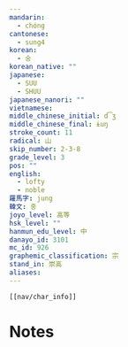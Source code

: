 ```yaml
---
mandarin:
  - chóng
cantonese:
  - sung4
korean:
  - 숭
korean_native: ""
japanese:
  - SUU
  - SHUU
japanese_nanori: ""
vietnamese:
middle_chinese_initial: d͡ʒ
middle_chinese_final: ɨuŋ
stroke_count: 11
radical: 山
skip_number: 2-3-8
grade_level: 3
pos: ""
english:
  - lofty
  - noble
羅馬字: jung
韓文: 중
joyo_level: 高等
hsk_level: ""
hanmun_edu_level: 中
danayo_id: 3101
mc_id: 926
graphemic_classification: 宗
stand_in: 崇高
aliases:
---
```

```meta-bind-embed
[[nav/char_info]]
```

# Notes
